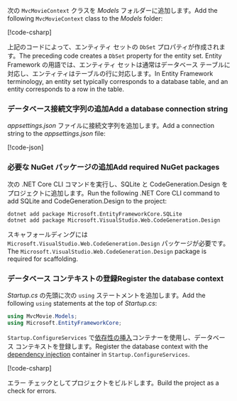 <a name="dc"></a>

<span data-ttu-id="25ca4-101">次の `MvcMovieContext` クラスを *Models* フォルダーに追加します。</span><span class="sxs-lookup"><span data-stu-id="25ca4-101">Add the following `MvcMovieContext` class to the *Models* folder:</span></span>  

[!code-csharp[](~/tutorials/first-mvc-app/start-mvc/sample/MvcMovie22/Data/MvcMovieContext.cs)]

<span data-ttu-id="25ca4-102">上記のコードによって、エンティティ セットの `DbSet` プロパティが作成されます。</span><span class="sxs-lookup"><span data-stu-id="25ca4-102">The preceding code creates a `DbSet` property for the entity set.</span></span> <span data-ttu-id="25ca4-103">Entity Framework の用語では、エンティティ セットは通常はデータベース テーブルに対応し、エンティティはテーブルの行に対応します。</span><span class="sxs-lookup"><span data-stu-id="25ca4-103">In Entity Framework terminology, an entity set typically corresponds to a database table, and an entity corresponds to a row in the table.</span></span>

<a name="cs"></a>

### <a name="add-a-database-connection-string"></a><span data-ttu-id="25ca4-104">データベース接続文字列の追加</span><span class="sxs-lookup"><span data-stu-id="25ca4-104">Add a database connection string</span></span>

<span data-ttu-id="25ca4-105">*appsettings.json* ファイルに接続文字列を追加します。</span><span class="sxs-lookup"><span data-stu-id="25ca4-105">Add a connection string to the *appsettings.json* file:</span></span>

[!code-json[](~/tutorials/razor-pages/razor-pages-start/sample/RazorPagesMovie/appsettings_SQLite.json?highlight=8-10)]

### <a name="add-required-nuget-packages"></a><span data-ttu-id="25ca4-106">必要な NuGet パッケージの追加</span><span class="sxs-lookup"><span data-stu-id="25ca4-106">Add required NuGet packages</span></span>

<span data-ttu-id="25ca4-107">次の .NET Core CLI コマンドを実行し、SQLite と CodeGeneration.Design をプロジェクトに追加します。</span><span class="sxs-lookup"><span data-stu-id="25ca4-107">Run the following .NET Core CLI command to add SQLite and CodeGeneration.Design  to the project:</span></span>

```console
dotnet add package Microsoft.EntityFrameworkCore.SQLite
dotnet add package Microsoft.VisualStudio.Web.CodeGeneration.Design
```

<span data-ttu-id="25ca4-108">スキャフォールディングには `Microsoft.VisualStudio.Web.CodeGeneration.Design` パッケージが必要です。</span><span class="sxs-lookup"><span data-stu-id="25ca4-108">The `Microsoft.VisualStudio.Web.CodeGeneration.Design` package is required for scaffolding.</span></span>

<a name="reg"></a>

### <a name="register-the-database-context"></a><span data-ttu-id="25ca4-109">データベース コンテキストの登録</span><span class="sxs-lookup"><span data-stu-id="25ca4-109">Register the database context</span></span>

<span data-ttu-id="25ca4-110">*Startup.cs* の先頭に次の `using` ステートメントを追加します。</span><span class="sxs-lookup"><span data-stu-id="25ca4-110">Add the following `using` statements at the top of *Startup.cs*:</span></span>

```csharp
using MvcMovie.Models;
using Microsoft.EntityFrameworkCore;
```

<span data-ttu-id="25ca4-111">`Startup.ConfigureServices` で[依存性の挿入](xref:fundamentals/dependency-injection)コンテナーを使用し、データベース コンテキストを登録します。</span><span class="sxs-lookup"><span data-stu-id="25ca4-111">Register the database context with the [dependency injection](xref:fundamentals/dependency-injection) container in `Startup.ConfigureServices`.</span></span>

[!code-csharp[](~/tutorials/first-mvc-app/start-mvc/sample/MvcMovie22/Startup.cs?name=snippet_UseSqlite&highlight=11-12)]

<span data-ttu-id="25ca4-112">エラー チェックとしてプロジェクトをビルドします。</span><span class="sxs-lookup"><span data-stu-id="25ca4-112">Build the project as a check for errors.</span></span>